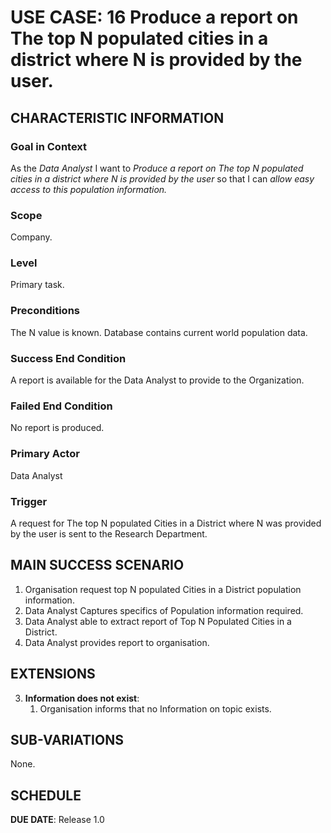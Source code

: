 # USE CASE: 16 Produce a report on The top N populated cities in a district where N is provided by the user.

## CHARACTERISTIC INFORMATION

### Goal in Context

As the *Data Analyst* I want to *Produce a report on The top N populated cities in a district where N is provided by the user* so that I can  *allow easy access to this population information.*

### Scope

Company.

### Level

Primary task.

### Preconditions

The N value is known. Database contains current world population data.

### Success End Condition

A report is available for the Data Analyst to provide to the Organization.

### Failed End Condition

No report is produced.

### Primary Actor

Data Analyst
### Trigger

A request for The top N populated Cities in a District where N was provided by the user is sent to the Research Department.

## MAIN SUCCESS SCENARIO

1. Organisation request top N populated Cities in a District population information.
2. Data Analyst Captures specifics of Population information required.
3. Data Analyst able to extract report of Top N Populated Cities in a District.
4. Data Analyst provides report to organisation.



## EXTENSIONS

3. **Information does not exist**:
    1. Organisation informs that no Information on topic exists.

## SUB-VARIATIONS

None.

## SCHEDULE

**DUE DATE**: Release 1.0